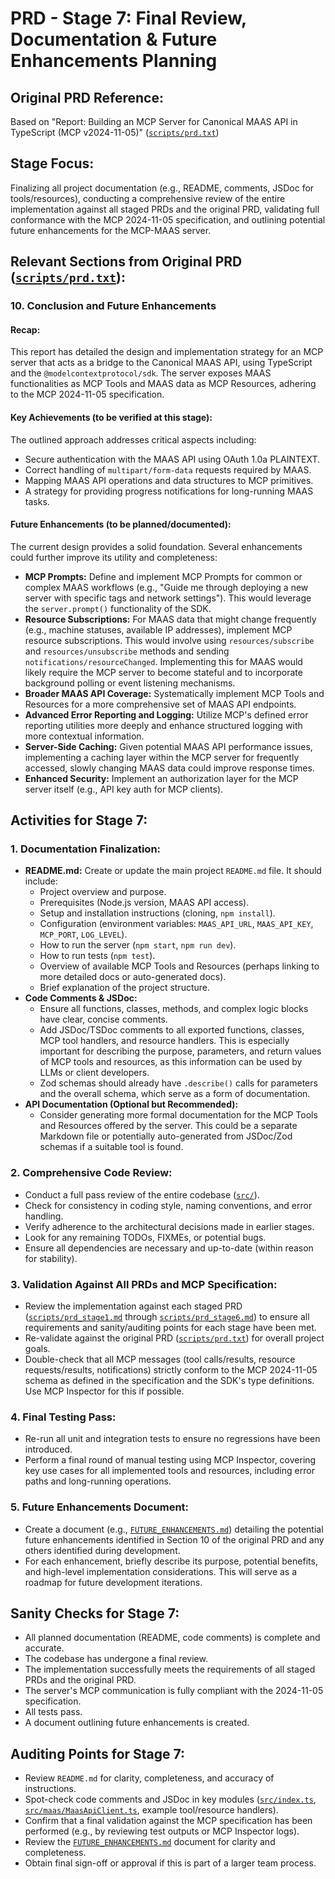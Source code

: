 # PRD - Stage 7: Final Review, Documentation & Future Enhancements Planning

## Original PRD Reference:
Based on "Report: Building an MCP Server for Canonical MAAS API in TypeScript (MCP v2024-11-05)" ([`scripts/prd.txt`](scripts/prd.txt))

## Stage Focus:
Finalizing all project documentation (e.g., README, comments, JSDoc for tools/resources), conducting a comprehensive review of the entire implementation against all staged PRDs and the original PRD, validating full conformance with the MCP 2024-11-05 specification, and outlining potential future enhancements for the MCP-MAAS server.

## Relevant Sections from Original PRD ([`scripts/prd.txt`](scripts/prd.txt)):

### 10. Conclusion and Future Enhancements

#### Recap:
This report has detailed the design and implementation strategy for an MCP server that acts as a bridge to the Canonical MAAS API, using TypeScript and the `@modelcontextprotocol/sdk`. The server exposes MAAS functionalities as MCP Tools and MAAS data as MCP Resources, adhering to the MCP 2024-11-05 specification.

#### Key Achievements (to be verified at this stage):
The outlined approach addresses critical aspects including:
*   Secure authentication with the MAAS API using OAuth 1.0a PLAINTEXT.
*   Correct handling of `multipart/form-data` requests required by MAAS.
*   Mapping MAAS API operations and data structures to MCP primitives.
*   A strategy for providing progress notifications for long-running MAAS tasks.

#### Future Enhancements (to be planned/documented):
The current design provides a solid foundation. Several enhancements could further improve its utility and completeness:
*   **MCP Prompts:** Define and implement MCP Prompts for common or complex MAAS workflows (e.g., "Guide me through deploying a new server with specific tags and network settings"). This would leverage the `server.prompt()` functionality of the SDK.
*   **Resource Subscriptions:** For MAAS data that might change frequently (e.g., machine statuses, available IP addresses), implement MCP resource subscriptions. This would involve using `resources/subscribe` and `resources/unsubscribe` methods and sending `notifications/resourceChanged`. Implementing this for MAAS would likely require the MCP server to become stateful and to incorporate background polling or event listening mechanisms.
*   **Broader MAAS API Coverage:** Systematically implement MCP Tools and Resources for a more comprehensive set of MAAS API endpoints.
*   **Advanced Error Reporting and Logging:** Utilize MCP's defined error reporting utilities more deeply and enhance structured logging with more contextual information.
*   **Server-Side Caching:** Given potential MAAS API performance issues, implementing a caching layer within the MCP server for frequently accessed, slowly changing MAAS data could improve response times.
*   **Enhanced Security:** Implement an authorization layer for the MCP server itself (e.g., API key auth for MCP clients).

## Activities for Stage 7:

### 1. Documentation Finalization:
*   **README.md:** Create or update the main project `README.md` file. It should include:
    *   Project overview and purpose.
    *   Prerequisites (Node.js version, MAAS API access).
    *   Setup and installation instructions (cloning, `npm install`).
    *   Configuration (environment variables: `MAAS_API_URL`, `MAAS_API_KEY`, `MCP_PORT`, `LOG_LEVEL`).
    *   How to run the server (`npm start`, `npm run dev`).
    *   How to run tests (`npm test`).
    *   Overview of available MCP Tools and Resources (perhaps linking to more detailed docs or auto-generated docs).
    *   Brief explanation of the project structure.
*   **Code Comments & JSDoc:**
    *   Ensure all functions, classes, methods, and complex logic blocks have clear, concise comments.
    *   Add JSDoc/TSDoc comments to all exported functions, classes, MCP tool handlers, and resource handlers. This is especially important for describing the purpose, parameters, and return values of MCP tools and resources, as this information can be used by LLMs or client developers.
    *   Zod schemas should already have `.describe()` calls for parameters and the overall schema, which serve as a form of documentation.
*   **API Documentation (Optional but Recommended):**
    *   Consider generating more formal documentation for the MCP Tools and Resources offered by the server. This could be a separate Markdown file or potentially auto-generated from JSDoc/Zod schemas if a suitable tool is found.

### 2. Comprehensive Code Review:
*   Conduct a full pass review of the entire codebase ([`src/`](src/)).
*   Check for consistency in coding style, naming conventions, and error handling.
*   Verify adherence to the architectural decisions made in earlier stages.
*   Look for any remaining TODOs, FIXMEs, or potential bugs.
*   Ensure all dependencies are necessary and up-to-date (within reason for stability).

### 3. Validation Against All PRDs and MCP Specification:
*   Review the implementation against each staged PRD ([`scripts/prd_stage1.md`](scripts/prd_stage1.md) through [`scripts/prd_stage6.md`](scripts/prd_stage6.md)) to ensure all requirements and sanity/auditing points for each stage have been met.
*   Re-validate against the original PRD ([`scripts/prd.txt`](scripts/prd.txt)) for overall project goals.
*   Double-check that all MCP messages (tool calls/results, resource requests/results, notifications) strictly conform to the MCP 2024-11-05 schema as defined in the specification and the SDK's type definitions. Use MCP Inspector for this if possible.

### 4. Final Testing Pass:
*   Re-run all unit and integration tests to ensure no regressions have been introduced.
*   Perform a final round of manual testing using MCP Inspector, covering key use cases for all implemented tools and resources, including error paths and long-running operations.

### 5. Future Enhancements Document:
*   Create a document (e.g., [`FUTURE_ENHANCEMENTS.md`](FUTURE_ENHANCEMENTS.md)) detailing the potential future enhancements identified in Section 10 of the original PRD and any others identified during development.
*   For each enhancement, briefly describe its purpose, potential benefits, and high-level implementation considerations. This will serve as a roadmap for future development iterations.

## Sanity Checks for Stage 7:
*   All planned documentation (README, code comments) is complete and accurate.
*   The codebase has undergone a final review.
*   The implementation successfully meets the requirements of all staged PRDs and the original PRD.
*   The server's MCP communication is fully compliant with the 2024-11-05 specification.
*   All tests pass.
*   A document outlining future enhancements is created.

## Auditing Points for Stage 7:
*   Review `README.md` for clarity, completeness, and accuracy of instructions.
*   Spot-check code comments and JSDoc in key modules ([`src/index.ts`](src/index.ts:1), [`src/maas/MaasApiClient.ts`](src/maas/MaasApiClient.ts:1), example tool/resource handlers).
*   Confirm that a final validation against the MCP specification has been performed (e.g., by reviewing test outputs or MCP Inspector logs).
*   Review the [`FUTURE_ENHANCEMENTS.md`](FUTURE_ENHANCEMENTS.md) document for clarity and completeness.
*   Obtain final sign-off or approval if this is part of a larger team process.